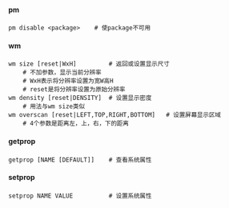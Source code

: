 

#### pm

```
pm disable <package>	# 使package不可用
```

#### wm

```
wm size [reset|WxH]			# 返回或设置显示尺寸
	# 不加参数，显示当前分辨率
	# WxH表示将分辨率设置为宽W高H
	# reset是将分辨率设置为原始分辨率
wm density [reset|DENSITY]	# 设置显示密度
	# 用法与wm size类似
wm overscan [reset|LEFT,TOP,RIGHT,BOTTOM]	# 设置屏幕显示区域
	# 4个参数是距离左，上，右，下的距离
```

#### getprop

```
getprop [NAME [DEFAULT]]	# 查看系统属性
```

#### setprop

```
setprop NAME VALUE			# 设置系统属性
```

